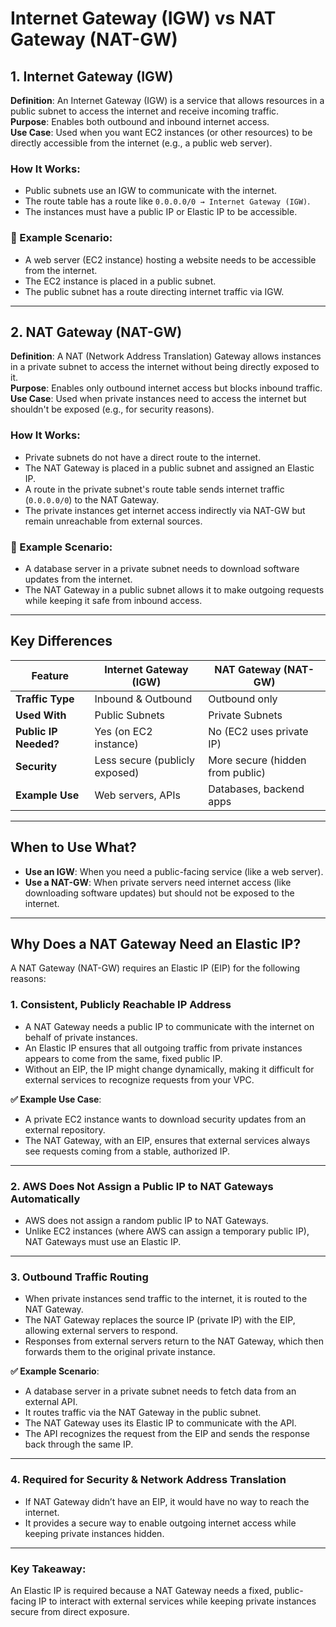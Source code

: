 # Internet Gateway (IGW) vs NAT Gateway (NAT-GW)

## 1. Internet Gateway (IGW)
**Definition**: An Internet Gateway (IGW) is a service that allows resources in a public subnet to access the internet and receive incoming traffic.  
**Purpose**: Enables both outbound and inbound internet access.  
**Use Case**: Used when you want EC2 instances (or other resources) to be directly accessible from the internet (e.g., a public web server).  

### How It Works:
- Public subnets use an IGW to communicate with the internet.
- The route table has a route like `0.0.0.0/0 → Internet Gateway (IGW)`.
- The instances must have a public IP or Elastic IP to be accessible.

### 🔹 Example Scenario:
- A web server (EC2 instance) hosting a website needs to be accessible from the internet.
- The EC2 instance is placed in a public subnet.
- The public subnet has a route directing internet traffic via IGW.

---

## 2. NAT Gateway (NAT-GW)
**Definition**: A NAT (Network Address Translation) Gateway allows instances in a private subnet to access the internet without being directly exposed to it.  
**Purpose**: Enables only outbound internet access but blocks inbound traffic.  
**Use Case**: Used when private instances need to access the internet but shouldn't be exposed (e.g., for security reasons).  

### How It Works:
- Private subnets do not have a direct route to the internet.
- The NAT Gateway is placed in a public subnet and assigned an Elastic IP.
- A route in the private subnet's route table sends internet traffic (`0.0.0.0/0`) to the NAT Gateway.
- The private instances get internet access indirectly via NAT-GW but remain unreachable from external sources.

### 🔹 Example Scenario:
- A database server in a private subnet needs to download software updates from the internet.
- The NAT Gateway in a public subnet allows it to make outgoing requests while keeping it safe from inbound access.

---

## Key Differences

| Feature             | Internet Gateway (IGW)           | NAT Gateway (NAT-GW)            |
|---------------------|----------------------------------|----------------------------------|
| **Traffic Type**    | Inbound & Outbound              | Outbound only                   |
| **Used With**       | Public Subnets                  | Private Subnets                 |
| **Public IP Needed?** | Yes (on EC2 instance)          | No (EC2 uses private IP)        |
| **Security**        | Less secure (publicly exposed)  | More secure (hidden from public)|
| **Example Use**     | Web servers, APIs               | Databases, backend apps         |

---

## When to Use What?
- **Use an IGW**: When you need a public-facing service (like a web server).
- **Use a NAT-GW**: When private servers need internet access (like downloading software updates) but should not be exposed to the internet.

---

## Why Does a NAT Gateway Need an Elastic IP?
A NAT Gateway (NAT-GW) requires an Elastic IP (EIP) for the following reasons:

### 1. Consistent, Publicly Reachable IP Address
- A NAT Gateway needs a public IP to communicate with the internet on behalf of private instances.
- An Elastic IP ensures that all outgoing traffic from private instances appears to come from the same, fixed public IP.
- Without an EIP, the IP might change dynamically, making it difficult for external services to recognize requests from your VPC.

**✅ Example Use Case**:  
- A private EC2 instance wants to download security updates from an external repository.
- The NAT Gateway, with an EIP, ensures that external services always see requests coming from a stable, authorized IP.

---

### 2. AWS Does Not Assign a Public IP to NAT Gateways Automatically
- AWS does not assign a random public IP to NAT Gateways.
- Unlike EC2 instances (where AWS can assign a temporary public IP), NAT Gateways must use an Elastic IP.

---

### 3. Outbound Traffic Routing
- When private instances send traffic to the internet, it is routed to the NAT Gateway.
- The NAT Gateway replaces the source IP (private IP) with the EIP, allowing external servers to respond.
- Responses from external servers return to the NAT Gateway, which then forwards them to the original private instance.

**✅ Example Scenario**:  
- A database server in a private subnet needs to fetch data from an external API.
- It routes traffic via the NAT Gateway in the public subnet.
- The NAT Gateway uses its Elastic IP to communicate with the API.
- The API recognizes the request from the EIP and sends the response back through the same IP.

---

### 4. Required for Security & Network Address Translation
- If NAT Gateway didn’t have an EIP, it would have no way to reach the internet.
- It provides a secure way to enable outgoing internet access while keeping private instances hidden.

---

### Key Takeaway:
An Elastic IP is required because a NAT Gateway needs a fixed, public-facing IP to interact with external services while keeping private instances secure from direct exposure.
